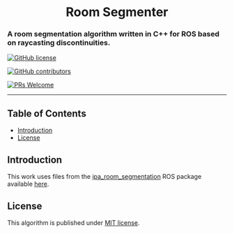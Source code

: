 
<h1 align="center">Room Segmenter</h1>

<h3>A room segmentation algorithm written in C++ for ROS based on raycasting discontinuities.</h3>

[![GitHub license](https://img.shields.io/github/license/AndrewMurtagh/mlcdn.svg)](https://github.com/AndrewMurtagh/room_segmenter/blob/master/LICENSE)

[![GitHub contributors](https://img.shields.io/github/contributors/AndrewMurtagh/room_segmenter)](https://GitHub.com/AndrewMurtagh/room_segmenter/graphs/contributors/)

[![PRs Welcome](https://img.shields.io/badge/PRs-welcome-brightgreen.svg)](http://makeapullrequest.com)

---

## Table of Contents

* [Introduction](#introduction)
* [License](#license)

## Introduction

This work uses files from the [ipa_room_segmentation](http://wiki.ros.org/ipa_room_segmentation) ROS package available  [here](https://github.com/ipa-rmb/autopnp/tree/indigo_dev/ipa_room_segmentation/common/files).

## License

This algorithm is published under [MIT license](LICENSE).

